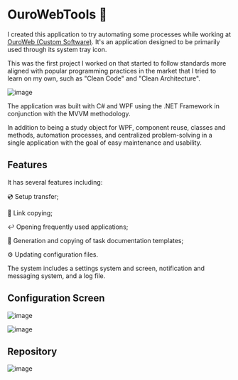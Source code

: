 # OuroWebTools :toolbox:

I created this application to try automating some processes while working at [OuroWeb (Custom Software)](https://customsoftware.com.br/). It's an application designed to be primarily used through its system tray icon.

This was the first project I worked on that started to follow standards more aligned with popular programming practices in the market that I tried to learn on my own, such as "Clean Code" and "Clean Architecture".

![image](https://user-images.githubusercontent.com/35270174/212320230-8fafd3d7-058f-428f-a07b-e4d59611036b.png)


The application was built with C# and WPF using the .NET Framework in conjunction with the MVVM methodology.

In addition to being a study object for WPF, component reuse, classes and methods, automation processes, and centralized problem-solving in a single application with the goal of easy maintenance and usability.

## Features

It has several features including:

:cd: Setup transfer;

:link: Link copying;

:leftwards_arrow_with_hook: Opening frequently used applications;

:pencil: Generation and copying of task documentation templates;

:gear: Updating configuration files.

The system includes a settings system and screen, notification and messaging system, and a log file.

## Configuration Screen

![image](https://user-images.githubusercontent.com/35270174/197627760-c5237a7f-c29f-4188-af0d-427a8c2bba86.png)

![image](https://user-images.githubusercontent.com/35270174/197627788-03e4e23a-85b1-479c-93fb-5bc030f89077.png)

## Repository

![image](https://user-images.githubusercontent.com/35270174/197628165-523ccfe2-b004-44a8-8bcc-9a6d6306d0f9.png)
